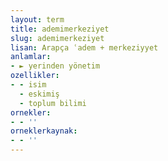 ```yaml
---
layout: term
title: ademimerkeziyet
slug: ademimerkeziyet
lisan: Arapça ʿadem + merkeziyyet
anlamlar:
- ► yerinden yönetim
ozellikler:
- - isim
  - eskimiş
  - toplum bilimi
ornekler:
- - ''
orneklerkaynak:
- - ''
---
```

